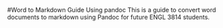 #Word to Markdown Guide Using pandoc
This is a guide to convert word documents to markdown using Pandoc for future ENGL 3814 students.
